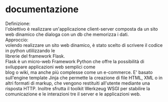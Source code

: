 # documentazione  
Definizione:  
l'obiettivo è realizzare un'applicazione client-server composta da un sito web dinamico che dialoga con un db che memorizza i dati.  
Approccio:  
volendo realizzare un sito web dinamico, è stato scelto di scrivere il codice in python utlilizzando le  
librerie del framework Flask.  
Flask è un micro-web Framework Python che offre la possibilità di sviluppare applicazioni web semplici come  
blog o wiki, ma anche più complesse come un e-commerce. E' basato sull'engine template Jinja che  permette la creazione di file HTML, XML o in altri formati di markup, che vengono restituiti   all'utente mediante una risposta HTTP. Inoltre sfrutta il toolkit Werkzeug WSGI per stabilire la comunicazione e le interazioni tre il server e le applicazioni web.  


